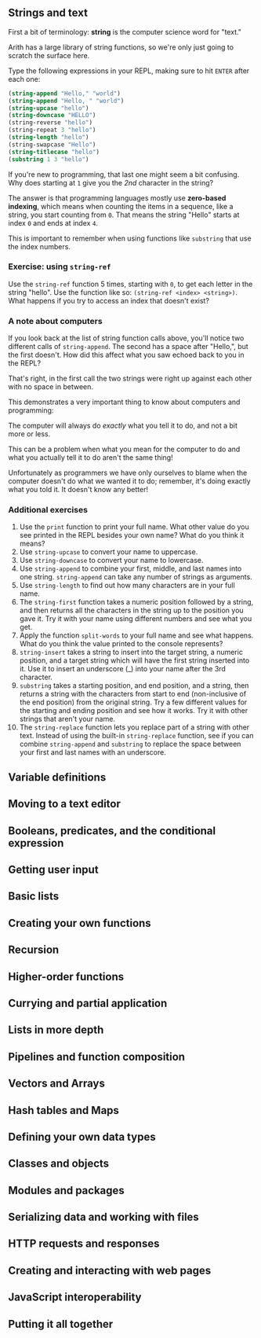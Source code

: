 ## Strings and text

First a bit of terminology: **string** is the computer science word for "text."

Arith has a large library of string functions, so we're only just going to scratch the surface here.

Type the following expressions in your REPL, making sure to hit `ENTER` after each one:

```scheme
(string-append "Hello," "world")
(string-append "Hello, " "world")
(string-upcase "hello")
(string-downcase "HELLO")
(string-reverse "hello")
(string-repeat 3 "hello")
(string-length "hello")
(string-swapcase "Hello")
(string-titlecase "hello")
(substring 1 3 "hello")
```

If you're new to programming, that last one might seem a bit confusing. Why does starting at `1` give you the *2nd* character in the string?

The answer is that programming languages mostly use **zero-based indexing**, which means when counting the items in a sequence, like a string, you start counting from `0`. That means the string "Hello" starts at index `0` and ends at index `4`.

This is important to remember when using functions like `substring` that use the index numbers.

### Exercise: using `string-ref`

Use the `string-ref` function 5 times, starting with `0`, to get each letter in the string "hello". Use the function like so: `(string-ref <index> <string>)`. What happens if you try to access an index that doesn't exist?

### A note about computers

If you look back at the list of string function calls above, you'll notice two different calls of `string-append`. The second has a space after "Hello,", but the first doesn't. How did this affect what you saw echoed back to you in the REPL?

That's right, in the first call the two strings were right up against each other with no space in between.

This demonstrates a very important thing to know about computers and programming:

The computer will always do *exactly* what you tell it to do, and not a bit more or less.

This can be a problem when what you mean for the computer to do and what you actually tell it to do aren't the same thing!

Unfortunately as programmers we have only ourselves to blame when the computer doesn't do what we wanted it to do; remember, it's doing exactly what you told it. It doesn't know any better!

### Additional exercises

1. Use the `print` function to print your full name. What other value do you see printed in the REPL besides your own name? What do you think it means?
2. Use `string-upcase` to convert your name to uppercase.
3. Use `string-downcase` to convert your name to lowercase.
4. Use `string-append` to combine your first, middle, and last names into one string. `string-append` can take any number of strings as arguments.
5. Use `string-length` to find out how many characters are in your full name.
6. The `string-first` function takes a numeric position followed by a string, and then returns all the characters in the string up to the position you gave it. Try it with your name using different numbers and see what you get.
7. Apply the function `split-words` to your full name and see what happens. What do you think the value printed to the console represents?
8. `string-insert` takes a string to insert into the target string, a numeric position, and a target string which will have the first string inserted into it. Use it to insert an underscore (_) into your name after the 3rd character.
9. `substring` takes a starting position, and end position, and a string, then returns a string with the characters from start to end (non-inclusive of the end position) from the original string. Try a few different values for the starting and ending position and see how it works. Try it with other strings that aren't your name.
10. The `string-replace` function lets you replace part of a string with other text. Instead of using the built-in `string-replace` function, see if you can combine `string-append` and `substring` to replace the space between your first and last names with an underscore.

## Variable definitions

## Moving to a text editor

## Booleans, predicates, and the conditional expression

## Getting user input

## Basic lists

## Creating your own functions

## Recursion

## Higher-order functions

## Currying and partial application

## Lists in more depth

## Pipelines and function composition

## Vectors and Arrays

## Hash tables and Maps

## Defining your own data types

## Classes and objects

## Modules and packages

## Serializing data and working with files

## HTTP requests and responses

## Creating and interacting with web pages

## JavaScript interoperability

## Putting it all together
